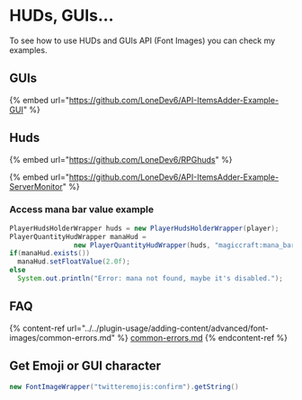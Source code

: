 # HUDs, GUIs...

To see how to use HUDs and GUIs API (Font Images) you can check my examples.

## GUIs

{% embed url="https://github.com/LoneDev6/API-ItemsAdder-Example-GUI" %}

## Huds

{% embed url="https://github.com/LoneDev6/RPGhuds" %}

{% embed url="https://github.com/LoneDev6/API-ItemsAdder-Example-ServerMonitor" %}

### Access mana bar value example

```java
PlayerHudsHolderWrapper huds = new PlayerHudsHolderWrapper(player);
PlayerQuantityHudWrapper manaHud = 
                new PlayerQuantityHudWrapper(huds, "magiccraft:mana_bar");
if(manaHud.exists())
  manaHud.setFloatValue(2.0f);
else
  System.out.println("Error: mana not found, maybe it's disabled.");
```

## FAQ

{% content-ref url="../../plugin-usage/adding-content/advanced/font-images/common-errors.md" %}
[common-errors.md](../../plugin-usage/adding-content/advanced/font-images/common-errors.md)
{% endcontent-ref %}

## Get Emoji or GUI character

```java
new FontImageWrapper("twitteremojis:confirm").getString()
```
